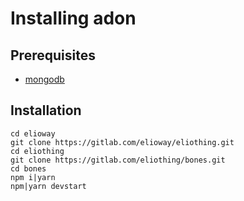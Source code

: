 # Installing adon

## Prerequisites

- [mongodb](mongo-db.html)

## Installation

```shell
cd elioway
git clone https://gitlab.com/elioway/eliothing.git
cd eliothing
git clone https://gitlab.com/eliothing/bones.git
cd bones
npm i|yarn
npm|yarn devstart
```
